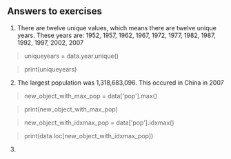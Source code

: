 ## Answers to exercises

1. There are twelve unique values, which means there are twelve unique years. These years are: 1952, 1957, 1962, 1967, 1972, 1977, 1982, 1987, 1992, 1997, 2002, 2007
>uniqueyears = data.year.unique()

> print(uniqueyears)

2. The largest population was 1,318,683,096. This occured in China in 2007
> new_object_with_max_pop = data['pop'].max()

> print(new_object_with_max_pop)

> new_object_with_idxmax_pop = data['pop'].idxmax()

> print(data.loc[new_object_with_idxmax_pop])

3.

